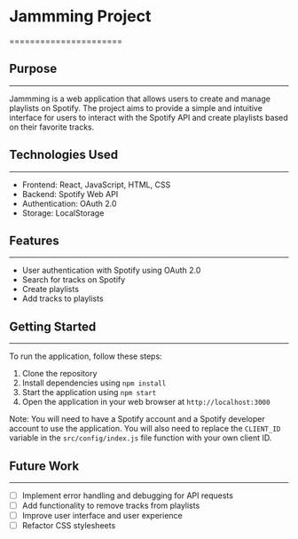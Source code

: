 # Jammming Project

======================

## Purpose

---

Jammming is a web application that allows users to create and manage playlists on Spotify. The project aims to provide a simple and intuitive interface for users to interact with the Spotify API and create playlists based on their favorite tracks.

## Technologies Used

---

- Frontend: React, JavaScript, HTML, CSS
- Backend: Spotify Web API
- Authentication: OAuth 2.0
- Storage: LocalStorage

## Features

---

- User authentication with Spotify using OAuth 2.0
- Search for tracks on Spotify
- Create playlists
- Add tracks to playlists

## Getting Started

---

To run the application, follow these steps:

1. Clone the repository
2. Install dependencies using `npm install`
3. Start the application using `npm start`
4. Open the application in your web browser at `http://localhost:3000`

Note: You will need to have a Spotify account and a Spotify developer account to use the application. You will also need to replace the `CLIENT_ID` variable in the `src/config/index.js` file function with your own client ID.

## Future Work

---

- [ ] Implement error handling and debugging for API requests
- [ ] Add functionality to remove tracks from playlists
- [ ] Improve user interface and user experience
- [ ] Refactor CSS stylesheets
